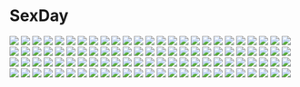 # SexDay
![](https://konachan.com/jpeg/74234078c91bed117ae934cc8f290e34/Konachan.com%20-%20181872%20blue_eyes%20blue_hair%20breasts%20cleavage%20close%20hat%20long_hair%20magi_the_labyrinth_of_magic%20staff%20tomoyami%20water%20witch_hat%20yamuraiha.jpg)
![](https://konachan.com/image/113875116d5cc83ca13fe239ee75567e/Konachan.com%20-%20283790%20bed%20blue_hair%20breasts%20censored%20long_hair%20mg_kurino%20navel%20nipples%20nude%20original%20penis%20purple_eyes%20pussy%20pussy_juice%20sex%20socks%20spread_legs.jpg)
![](https://konachan.com/image/5a7a00e561d21c8af6c4b5e6a320bc41/Konachan.com%20-%20247153%20breasts%20fate_grand_order%20fate_%28series%29%20mash_kyrielight%20nipples%20nude%20pink_hair%20purple_eyes%20sano_toshihide%20short_hair.jpg)
![](https://konachan.com/image/9814f8a15c5ca69a55f41dc850daae8d/Konachan.com%20-%20239627%202girls%20blush%20boots%20instrument%20long_hair%20love_live%21_sunshine%21%21%20orange_hair%20piano%20red_hair%20regition%20sakurauchi_riko%20short_hair%20takami_chika%20yellow_eyes.jpg)
![](https://konachan.com/jpeg/ab36e106de9c88dccb1212cf3b19d61a/Konachan.com%20-%20200339%20blush%20breasts%20cropped%20demon%20drink%20horns%20misaki_kurehito%20nipples%20original%20pointed_ears%20sake%20scan%20short_hair.jpg)
![](https://konachan.com/image/4c17436f08b3016ab27b9a2c31b0cc38/Konachan.com%20-%20189313%20aqua_eyes%20bikini%20blonde_hair%20bow%20breasts%20cleavage%20glasses%20hat%20headdress%20leaves%20long_hair%20original%20pool%20purple_hair%20red_eyes%20swim_ring%20swimsuit%20water.jpg)
![](https://konachan.com/image/38cf4cb010013fa953d82215da36bf7c/Konachan.com%20-%20163935%20animal%20ball%20barefoot%20baseball%20basketball%20blue_eyes%20cat%20chibi%20drink%20flowers%20headphones%20pianzu_mao%20short_hair%20sport%20vocaloid%20white_hair%20wristwear%20yan_he.jpg)
![](https://konachan.com/jpeg/3635a30a2770eeb36f70dd4450a2f983/Konachan.com%20-%20262548%20ass%20barefoot%20bed%20blue_eyes%20blue_hair%20bow%20braids%20breasts%20cleavage%20long_hair%20navel%20panties%20pink_eyes%20pink_hair%20red_eyes%20scan%20twins%20underwear%20white_hair.jpg)
![](https://konachan.com/image/4ce011747b1d08ecda89ca67b7e4101c/Konachan.com%20-%2035391%20bed%20breasts%20cleavage%20nude%20red_eyes%20tagme%20tail%20wings.jpg)
![](https://konachan.com/image/755f404cf1678a734a4dbb54c77482ab/Konachan.com%20-%2053235%20bunnygirl%20nipples%20open_shirt%20panties%20panty_pull%20pink_hair%20ponytail%20pussy%20pussy_juice%20red_eyes%20thighhighs%20uncensored%20underwear%20watermark%20wink.jpg)
![](https://konachan.com/image/64cc557a4bee5c8d72e8965a5c0ba81b/Konachan.com%20-%20137656%20breasts%20cleavage%20gloves%20himinagi%20megurine_luka%20microphone%20ponytail%20vocaloid.jpg)
![](https://konachan.com/image/a3ab7e47a2c86d4b4b2e7c5c4c041216/Konachan.com%20-%2012515%20animal_ears%20foxgirl%20trickster.jpg)
![](https://konachan.com/jpeg/277f60cd3766e00b6dc1b1a36a61a0c9/Konachan.com%20-%20194545%20computer%20game_console%20loli%20male%20no_game_no_life%20school_uniform%20shiro_%28no_game_no_life%29%20sora_%28no_game_no_life%29%20thighhighs.jpg)
![](https://konachan.com/jpeg/12bcec5a33cf63aafe1bafd8d6e5a296/Konachan.com%20-%20205803%20aircraft%20bikini_top%20bow%20brown_hair%20building%20city%20collar%20food%20green_eyes%20leaves%20miyuki_ruria%20navel%20scan%20scenic%20skirt%20twintails%20water%20wristwear.jpg)
![](https://konachan.com/image/a78d9ddf11bf5ab69407b4adcea2d744/Konachan.com%20-%20287999%20blonde_hair%20blue_eyes%20hachimiya_meguru%20idolmaster%20idolmaster_shiny_colors%20kodzuka_yasushi%20long_hair%20shorts.jpg)
![](https://konachan.com/image/0b21a26ee460049608f684db997c3dd6/Konachan.com%20-%2013527%20amami_haruka%20idolmaster%20idolmaster_xenoglossia%20swimsuit.jpg)
![](https://konachan.com/image/81313f779808676fda5b578d9533d0dc/Konachan.com%20-%20222697%20blush%20breasts%20cosplay%20dress%20eevee%20espeon%20flareon%20glaceon%20gloves%20group%20jolteon%20leafeon%20navel%20necklace%20pokemon%20shorts%20skirt%20sylveon%20umbreon%20vaporeon.jpg)
![](https://konachan.com/image/e39a3855fd29347149481a1dbcded435/Konachan.com%20-%2057170%20building%20chiho_%28buchiko%29%20flowers%20hatsune_miku%20kagamine_rin%20vocaloid%20white.jpg)
![](https://konachan.com/image/74917b95e7ec6777baeb03d73809b0d9/Konachan.com%20-%2058420%20aono_miki%20bed%20blue_hair%20chobipero%20group%20higashi_setsuna%20momozono_love%20pajamas%20precure%20purple_hair%20thighhighs%20twintails%20yamabuki_inori.jpg)
![](https://konachan.com/image/0710eec6a4970eac2bcad610c5c0e231/Konachan.com%20-%2023323%20anthropomorphism%20os-tan%20windows%20xp.jpg)
![](https://konachan.com/image/faf79369a76d94094d4d04d7b578af79/Konachan.com%20-%2050901%202girls%20bicolored_eyes%20brown_hair%20hat%20rozen_maiden%20signed%20souseiseki%20suiseiseki%20twins.jpg)
![](https://konachan.com/image/bf1228f88b122618d678ae6611455ebc/Konachan.com%20-%20150387%20ara_haan%20elsword%20ran_%28elsword%29%20tagme%20thighhighs.jpg)
![](https://konachan.com/image/f71827c83cc715e57da1248da0f469a7/Konachan.com%20-%20230673%20aircraft%20airship%20building%20city%20clouds%20original%20scenic%20signed%20sky%20water%20zerakim.jpg)
![](https://konachan.com/image/3ba9beed59308cb178a64a61e41dd442/Konachan.com%20-%20292941%20animal%20bat%20breasts%20building%20city%20cleavage%20clouds%20dress%20fan%20gloves%20gray_hair%20logo%20moon%20necklace%20night%20original%20penguin%20pumpkin%20signed%20sky%20watermark.jpg)
![](https://konachan.com/image/74c8a025fdae389db7df0537e78b5ad4/Konachan.com%20-%20150234%20book%20patchouli_knowledge%20purple_hair%20tama_%28speedgrapher%29%20touhou.jpg)
![](https://konachan.com/image/df0e8f63e69f9ccd25226b9d59764fed/Konachan.com%20-%2027595%20asahina_mikuru%20chibi%20nagato_yuki%20suzumiya_haruhi_no_yuutsu.jpg)
![](https://konachan.com/jpeg/75d78389edff92844263f324b26c84f0/Konachan.com%20-%20210983%20black_hair%20breasts%20erect_nipples%20gag%20long_hair%20mechagirl%20original%20undeedking%20wings%20yellow_eyes.jpg)
![](https://konachan.com/jpeg/08609efc62dd259b3b133098f012ddf9/Konachan.com%20-%20233361%202girls%20dress%20fuji_choko%20loli%20pantyhose%20scan.jpg)
![](https://konachan.com/jpeg/f42ce7de261f21dce2fd7de9820fc520/Konachan.com%20-%20183188%20game_cg%20glasses%20g_yuusuke%20hiiragi_yoshiya%20light%20military%20pink_eyes%20pink_hair%20sousyu_sensinkan-gakuen_hachimyoujin%20tatsunobe_ayumi%20weapon.jpg)
![](https://konachan.com/image/069477c6213787039f9d519e8f76f1e5/Konachan.com%20-%20168026%20barefoot%20bikini%20blue_eyes%20blush%20brown_hair%20erect_nipples%20flowers%20original%20pan_%28mimi%29%20swimsuit%20wink.jpg)
![](https://konachan.com/jpeg/d0c59ddade839d91a18c549c7cdc67b6/Konachan.com%20-%20111125%20blonde_hair%20bow%20clouds%20favorite%20game_cg%20long_hair%20panties%20red_eyes%20ribbons%20school_uniform%20see_through%20skirt%20skirt_lift%20thighhighs%20twintails%20underwear.jpg)
![](https://konachan.com/image/4a8430b9c1987e036a0277d4f7fd0f09/Konachan.com%20-%20173037%20animal%20aqua_eyes%20armor%20bow_%28weapon%29%20brown_hair%20headdress%20japanese_clothes%20katana%20kouji_oota%20long_hair%20original%20samurai%20socks%20sword%20weapon%20white.jpg)
![](https://konachan.com/image/7abbdcacd6bbb48e76efc62a5d7089ca/Konachan.com%20-%2096818%20barefoot%20bow%20breasts%20chain%20collar%20cum%20long_hair%20nipples%20nude%20pubic_hair%20pussy%20tsunekun%20uncensored.jpg)
![](https://konachan.com/image/a0917d80019329819da276962f5e3481/Konachan.com%20-%20286559%20clouds%20grass%20original%20otton%20scenic%20signed%20sky%20water.jpg)
![](https://konachan.com/image/76c87db9315e8cae81039489aaac00e5/Konachan.com%20-%20157219%20animal_ears%20barefoot%20blush%20brown_eyes%20brown_hair%20nopan%20shiba_murashouji%20strike_witches%20tail.jpg)
![](https://konachan.com/image/b549192b6078d434716d80dbbd5dde7e/Konachan.com%20-%2025465%20aqua_hair%20collar%20eureka%20eureka_seven%20grass%20purple_eyes.jpeg)
![](https://konachan.com/image/dd03227b713f693290069f9a4c581e15/Konachan.com%20-%2053863%20hatsune_miku%20kurobuta_gekkan%20vocaloid.jpg)
![](https://konachan.com/image/de86acea24560943511d069ac4e34122/Konachan.com%20-%20166482%20flowers%20green_hair%20kazami_yuuka%20petals%20red_eyes%20seosanxx%20short_hair%20stockings%20tie%20touhou.jpg)
![](https://konachan.com/image/382b4d230dc4e19f3bbdbdc3b764795a/Konachan.com%20-%20214903%20ass%20braids%20hai_to_gensou_no_grimgar%20heart%20red_eyes%20red_hair%20shorts%20tatapopo%20yume_%28grimgar%29.jpg)
![](https://konachan.com/image/0b944dff09d4f6fadcba3f8922323406/Konachan.com%20-%2051387%20kannagi_itsuki%20kawai_honoka%20shishidou_akiha%20sora_wo_kakeru_shoujo.jpg)
![](https://konachan.com/image/77f2725178cf37f2a764f4bb9ef63de8/Konachan.com%20-%20149213%20blue_eyes%20bodysuit%20brown_hair%20eyepatch%20heiyuen%20long_hair%20neon_genesis_evangelion%20ribbons%20signed%20skintight%20soryu_asuka_langley%20spear%20weapon.jpg)
![](https://konachan.com/image/ceee7fa3ef1d8d791d47e3b3298689bc/Konachan.com%20-%20241273%20animal%20building%20city%20kakotomirai_%28harvester%29%20original%20tree.jpg)
![](https://konachan.com/jpeg/25be763c3f2c3cab96076239130ea5e1/Konachan.com%20-%20202484%20gumi%20hachimitsu_honey%20vocaloid.jpg)
![](https://konachan.com/jpeg/4914d099b5364473c73f8e11fb7cd3fe/Konachan.com%20-%20279144%20anus%20ass%20bed%20blush%20brown_hair%20censored%20game_cg%20hoodie%20kitami_rio%20long_hair%20nironiro%20nopan%20pussy%20pussy_juice%20sonora%20twintails%20yellow_eyes.jpg)
![](https://konachan.com/jpeg/ca12cdb79a66d242e95a6f958341bf05/Konachan.com%20-%20270916%20anthropomorphism%20bed%20blonde_hair%20bow%20brown_eyes%20doll%20girls_frontline%20hara_shoutarou%20hoodie%20long_hair%20pantyhose%20scar%20skirt%20twintails.jpg)
![](https://konachan.com/image/1417277f5a85a48c042df07dbecfd970/Konachan.com%20-%2071144%20flowers%20hatsune_miku%20headphones%20sakura_miku%20twintails%20vocaloid.jpg)
![](https://konachan.com/jpeg/a3b7bfbb1e8e0983c2634afda9c905c6/Konachan.com%20-%2079576%20gumi%20vocaloid.jpg)
![](https://konachan.com/image/748e6af82169ac175b2dcbf2b11c2d06/Konachan.com%20-%2088356%20ass%20green_eyes%20green_hair%20hatsune_miku%20ipod%20long_hair%20skirt%20twintails%20vocaloid.jpg)
![](https://konachan.com/jpeg/a0349e812ceaef8e92869dd0354f7566/Konachan.com%20-%20223259%20animal%20apple%20blue_eyes%20blue_hair%20blush%20boots%20bou_shaku%20bunny%20candy%20dress%20drink%20food%20fruit%20group%20hat%20male%20red_eyes%20red_hair%20twintails%20wristwear.jpg)
![](https://konachan.com/image/65d49077c8c21a61fcbe004cb550819d/Konachan.com%20-%2059434%20appleseed%20briareos%20deunan_knute%20gun%20weapon.jpg)
![](https://konachan.com/image/923cef94f780c344cf392af67b044e35/Konachan.com%20-%20204658%20air%20beach%20blonde_hair%20blue_eyes%20bow%20clouds%20flowers%20grass%20kamio_misuzu%20long_hair%20moonknives%20ponytail%20sky%20sunflower%20swim_ring%20swimsuit%20water.jpg)
![](https://konachan.com/image/6ad9455217ad45fe8804fed068e30594/Konachan.com%20-%20198513%20blonde_hair%20gray_eyes%20instrument%20long_hair%20miyazono_kaori%20polychromatic%20shigatsu_wa_kimi_no_uso%20sketch%20takano_aya%20violin.jpg)
![](https://konachan.com/image/7aa6e258fa5a17c01c799808dc32e0e0/Konachan.com%20-%20145045%20elbow_gloves%20gloves%20green_eyes%20green_hair%20hatsune_miku%20headphones%20long_hair%20nanaku_teiru%20ponytail%20vocaloid%20wink%20wristwear.jpg)
![](https://konachan.com/jpeg/0c882d3f32d392d05045de45312bc67c/Konachan.com%20-%2090679%20all_male%20blush%20brown_eyes%20brown_hair%20maid%20male%20prism_rhythm%20sesena_yau%20short_hair%20stitch%20trap%20wink.jpg)
![](https://konachan.com/image/6ee2918f53a7327ca159444512822d35/Konachan.com%20-%20198006%20animal%20blue_hair%20braids%20catgirl%20forest%20grass%20haku_%28p%26d%29%20hat%20m_musume%20orange_eyes%20purple_eyes%20puzzle_%26_dragons%20tail%20thighhighs%20tree%20wristwear.jpg)
![](https://konachan.com/image/4875c0ab8e64c79d2aa5ba7d3f3b2a7a/Konachan.com%20-%20226640%20aqua_eyes%20armor%20boots%20breasts%20cleavage%20dress%20elbow_gloves%20frankenstein%20gloves%20headdress%20horns%20magic%20male%20melon22%20pink_hair%20short_hair%20spear%20weapon.jpg)
![](https://konachan.com/jpeg/dacc3690e9315ed6d9fb8434b65ec7b1/Konachan.com%20-%20282716%20c.c.r_%28ccrgaoooo%29%20cherry_blossoms%20clouds%20flowers%20guitar%20instrument%20kneehighs%20original%20petals%20scenic%20school_uniform%20sky%20tree%20vocaloid.jpg)
![](https://konachan.com/jpeg/a3e6c4bacb58f4c2d87e8964c788cbc8/Konachan.com%20-%20299994%20akiru_%28igel-flutter%29%20black_eyes%20black_hair%20blush%20bra%20breasts%20cleavage%20close%20flowers%20original%20short_hair%20underwear%20waifu2x.jpg)
![](https://konachan.com/jpeg/2cb05103f85855a186430f5c5e7d3654/Konachan.com%20-%20293369%20barefoot%20brown_hair%20censored%20footjob%20game_cg%20mario_%28mario_portal%29%20nagase_maki%20open_shirt%20orc_soft%20sei_yariman_sisters_pakopako_nikki.jpg)
![](https://konachan.com/jpeg/ae685b2f1dd49db5b1ed63f67a973d82/Konachan.com%20-%20129952%20akinoko%20breasts%20doudou_momo%20game_cg%20japanese_clothes%20kaminoyu%20nipples%20no_bra%20nopan.jpg)
![](https://konachan.com/image/8e7cd4a5cbbe594b88c4361a6fb76bdb/Konachan.com%20-%20194115%20aya_%28star%29%20clouds%20grass%20landscape%20nobody%20original%20reflection%20scenic%20sky%20stars%20sunset%20water.jpg)
![](https://konachan.com/jpeg/684551ee6b1c2fb9a3b853c1f8241b8a/Konachan.com%20-%20256624%20akaza%20ass%20bloomers%20game_cg%20gym_uniform%20henshin_3%20long_hair%20may-be_soft%20tsukishiro_kagura.jpg)
![](https://konachan.com/jpeg/32e21560960a1551944142475323e66c/Konachan.com%20-%206531%20glasses%20school_uniform%20shikouin_kasumi%20wind%3A_a_breath_of_heart%20wink.jpg)
![](https://konachan.com/jpeg/223a3d4cbcb4921276716899032fe50b/Konachan.com%20-%20148704%202girls%20blue_hair%20haruta%20mahou_shoujo_madoka_magica%20miki_sayaka%20red_hair%20sakura_kyouko.jpg)
![](https://konachan.com/image/e90a83d71101162fcfd00c4d8e7f5d45/Konachan.com%20-%2020026%20cc%20code_geass%20kallen_stadtfeld.jpg)
![](https://konachan.com/image/a095ebe663b92af833c0041a5d79bb77/Konachan.com%20-%2029522%20glasses%20jingai_makyou.jpg)
![](https://konachan.com/jpeg/63113af141576b9f9e2401b574682fcf/Konachan.com%20-%20181108%20akuyuu%20brown_eyes%20brown_hair%20chou_no_doku_hana_no_kusari%20japanese_clothes%20kimono%20male%20short_hair%20white.jpg)
![](https://konachan.com/jpeg/e3b3af26a4e36d00d25c206873a0041a/Konachan.com%20-%20159223%20brown_eyes%20brown_hair%20close%20dress%20flowers%20meiko%20ribbons%20rose%20totono%20vocaloid.jpg)
![](https://konachan.com/image/84fda3a1b2fb730f6b4ddb4d6a565e30/Konachan.com%20-%2021910%20azumanga_daioh%20blood%20brown_hair%20chibi%20jpeg_artifacts%20kasuga_ayumu%20knife%20school_uniform%20skirt%20weapon.jpg)
![](https://konachan.com/image/b0e1cdd6b806c6de5ad2b9124afa3fae/Konachan.com%20-%2038117%20lala_satalin_deviluke%20sairenji_haruna%20to_love_ru.jpg)
![](https://konachan.com/jpeg/14c8c137005c430cb59a2ef7f3916466/Konachan.com%20-%20168359%20black_hair%20japanese_clothes%20kimono%20meso-meso%20original%20purple_eyes%20short_hair%20vocaloid.jpg)
![](https://konachan.com/image/597104581fd85f184e2b1ccc09896c17/Konachan.com%20-%2074038%20k-on%21%20nakano_azusa%20swimsuit.jpg)
![](https://konachan.com/image/4e57b8949657798c4c6309a857ff7df5/Konachan.com%20-%20211912%203d%20arlenetea%20just_be_friends_%28vocaloid%29%20megurine_luka%20vocaloid.jpg)
![](https://konachan.com/image/9e69bee5107d1a9a24752c342eba656b/Konachan.com%20-%2029519%20brown_eyes%20brown_hair%20headband%20ribbons%20school_uniform%20short_hair%20socks%20suzumiya_haruhi%20suzumiya_haruhi_no_yuutsu.jpg)
![](https://konachan.com/image/1948e7b29b4fabf60f7d13e47fa9a5c4/Konachan.com%20-%20305014%20animal%20bear%20bird%20chai_%28artist%29%20food%20hat%20original%20penguin%20scarf%20signed%20white.jpg)
![](https://konachan.com/image/6ac4d8404b2e9e5183cd500d99432d9a/Konachan.com%20-%2038665%20ball%20baseball%20bra%20breasts%20cleavage%20glasses%20mario_kaneda%20open_shirt%20sport%20underwear%20wild_pitch.jpg)
![](https://konachan.com/image/b2972dc26053fab7d9db4295bb99c25d/Konachan.com%20-%20178011%20breasts%20close%20excel_%28shena%29%20nipples%20patchouli_knowledge%20purple_hair%20touhou.jpg)
![](https://konachan.com/jpeg/940e317917918512f78a9ea1aa3dc651/Konachan.com%20-%20135091%20blue_eyes%20braids%20brown_hair%20cura%20game_cg%20long_hair%20lose%20monobeno%20sawai_natsuha.jpg)
![](https://konachan.com/jpeg/8f28254e2a8032c9270f56879d11355a/Konachan.com%20-%20150390%20cropped%20fang%20ganaha_hibiki%20guitar%20idolmaster%20inou_shin%20instrument%20kikuchi_makoto%20microphone%20shijou_takane%20skirt%20thighhighs%20wink.jpg)
![](https://konachan.com/image/2e0c56cd6a4704b20a9fc0c289c9e83c/Konachan.com%20-%20271449%20ass%20blush%20bow%20choker%20close%20dress%20fang%20gegege_no_kitaro%20kitaro_%28gegege_no_kitaro%29%20male%20naitou_kouse%20neko_musume%20purple_hair%20short_hair%20yellow_eyes.jpg)
![](https://konachan.com/image/37f8ec82497a0896404ea7ad2dd82ca2/Konachan.com%20-%20148356%20alissa%20animal%20deian%20mabinogi%20moon%20nele%20night%20sheep%20tupai%20wierd_cat.jpg)
![](https://konachan.com/jpeg/802e8c0e4069f79cee9af5834174d2aa/Konachan.com%20-%2048137%20akiyama_mio%20k-on%21.jpg)
![](https://konachan.com/image/18e9dec2d0b8d36bfb0cfb0ef9d60724/Konachan.com%20-%20154700%202girls%20black_hair%20building%20hat%20night%20orange_eyes%20original%20red_eyes%20susu%20tagme%20white_hair%20witch.jpg)
![](https://konachan.com/image/9578bfc4dbcb5616eb420e2da9b57b0a/Konachan.com%20-%20111700%20animal%20bird%20book%20gloves%20hat%20snow%20sunset%20tagme%20tree%20winter.jpg)
![](https://konachan.com/image/50fd96dbcdbc65fdde12051a17075838/Konachan.com%20-%2027451%20darker_than_black%20yin.jpg)
![](https://konachan.com/jpeg/8b516e4b0d30bc9a231258c17913477e/Konachan.com%20-%20108557%20hatsune_miku%20vocaloid.jpg)
![](https://konachan.com/jpeg/6f6fa72f385237116b3c72d1f10898fe/Konachan.com%20-%20263903%20armor%20blonde_hair%20boots%20breasts%20cleavage%20donson%20dress%20fate_extra%20fate_%28series%29%20green_eyes%20panties%20red%20ribbons%20short_hair%20signed%20sword%20underwear%20weapon.jpg)
![](https://konachan.com/image/797fcacd8090d0c1f6a064bf6e2c9614/Konachan.com%20-%20205120%20fang%20group%20male%20original%20princess_daisy%20princess_peach%20rosalina%20sigurdhosenfeld%20super_mario.jpg)
![](https://konachan.com/image/e70c28df156d5bed9a1b88278e06e483/Konachan.com%20-%20255367%20black_hair%20dress%20long_hair%20original%20realistic%20red_eyes%20shal.e%20watermark.jpg)
![](https://konachan.com/image/f799c556c2e84fb10b99ac126431c820/Konachan.com%20-%2038022%20brown_eyes%20brown_hair%20long_hair%20suzumiya_haruhi%20suzumiya_haruhi_no_yuutsu.jpg)
![](https://konachan.com/jpeg/d73c6fb038c7aa40fb155463bec81504/Konachan.com%20-%20146359%20ass%20ass_grab%20blonde_hair%20blush%20breasts%20censored%20cunnilingus%20game_cg%20nipples%20nude%20penis%20pussy%20pussy_juice%20racer_%28magnet%29%20sex%20sinclient.jpg)
![](https://konachan.com/jpeg/823059481d5ab04bbb5580e455c57d66/Konachan.com%20-%20250684%20breasts%20erect_nipples%20gray_hair%20infection%20kisaragi_chika%20navel%20no_bra%20open_shirt%20orange_eyes%20rei_kun%20shirt%20third-party_edit%20white.jpg)
![](https://konachan.com/image/90ce069f194e3928f1f459bbbe9cb4a6/Konachan.com%20-%2015087%20konoe_nanami%20lamune%20swimsuit%20tomosaka_suzuka.jpg)
![](https://konachan.com/jpeg/3c0036cc739eb1f679c79c87b38f74cc/Konachan.com%20-%20300991%20blonde_hair%20blush%20green_eyes%20inubouzaki_itsuki%20kigiri%20pantyhose%20pink%20school_uniform%20short_hair%20skirt%20yuuki_yuuna_wa_yuusha_de_aru.jpg)
![](https://konachan.com/jpeg/b45e54884215cf928113a0fb53590590/Konachan.com%20-%20204376%20barefoot%20beach%20book%20braids%20clouds%20cropped%20drink%20flowers%20no_bra%20ondo_%28shinm02%29%20original%20pink_eyes%20purple_hair%20water.jpg)
![](https://konachan.com/image/a17d32e4c1742bbb6dc5b79b0c488b1b/Konachan.com%20-%20280069%20all_male%20aqua_eyes%20armor%20blonde_hair%20cape%20eugeo%20gloves%20male%20shikei%20short_hair%20sword%20sword_art_online%20sword_art_online_alicization%20weapon.jpg)
![](https://konachan.com/jpeg/3a3c34a7837cf0a404d13b6d1607c0eb/Konachan.com%20-%20224834%20animal%20bird%20lilac_%28pfeasy%29%20original%20waifu2x%20white.jpg)
![](https://konachan.com/image/003a6f63f0aaa19c2e17f7da1abb6e75/Konachan.com%20-%2052722%20dnangel%20harada_riku%20niwa_daisuke%20swimsuit%20watermark.jpg)
![](https://konachan.com/image/7f581c47b51c1477525d8020b34d9516/Konachan.com%20-%2031947%20blush%20breasts%20censored%20favorite%20game_cg%20happy_margaret%21%20kokonoka%20purple_hair%20pussy%20pussy_juice%20tsuwabuki_akira.jpg)
![](https://konachan.com/jpeg/99ef91f26413e2a3b14c648b1f4e6c78/Konachan.com%20-%20302470%20armor%20blue_eyes%20breasts%20cropped%20fate_grand_order%20fate_%28series%29%20meltryllis%20nipples%20purple_hair%20pussy%20rikume%20spread_legs%20teddy_bear%20uncensored.jpg)
